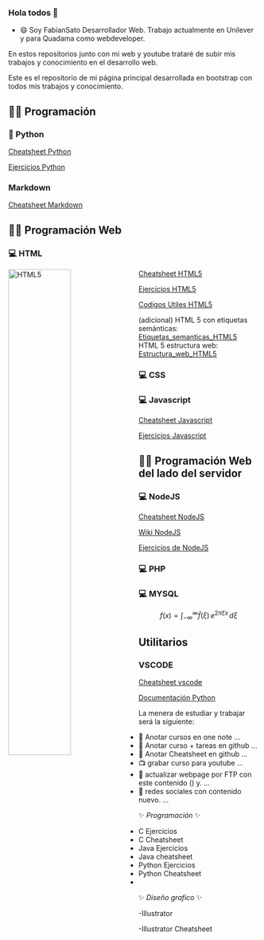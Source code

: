 ### Hola todos 👋

- 😄 Soy FabianSato Desarrollador Web. 
Trabajo actualmente en Unilever y para Quadama como webdeveloper.

En estos repositorios junto con mi web y youtube trataré de subir mis trabajos y conocimiento en el desarrollo web.

Este es el repositorio de mi página principal desarrollada en bootstrap con todos mis trabajos y conocimiento.

<!--
## 💻 **Pseudocódigo**

### Pseint

## 💻 Terminal
### Terminal

### Batch
-->

## 👨‍💻 **Programación**


### 🐍 Python

[Cheatsheet Python](https://github.com/fabiansato/python-cheatsheet "Cheatsheet Python por fabiansato")

[Ejercicios Python](https://github.com/fabiansato/Python-Ejercicios "Ejercicios Python por fabiansato")

<!--

### C

### C++

### Java

### GIT
 

-->
### Markdown
[Cheatsheet Markdown](https://github.com/fabiansato/Markdown-cheatsheet "Markdown Cheatsheet")



## 👨‍💻 **Programación Web**

### 💻 HTML
<img src="https://fabiansato.github.io/logos/html5.png"
     alt="HTML5"
     style="float: left; margin-right: 10px; width:50%; height: 50%;" />

[Cheatsheet HTML5](https://github.com/fabiansato/html5-cheatsheet "Cheatsheet de HTML5 por fabiansato")

[Ejercicios HTML5](https://github.com/fabiansato/javascript-ejercicios "Ejercicios de HTML5 por fabiansato")

[Codigos Utiles HTML5](https://github.com/fabiansato/html5-coolcodes "Códigos útiles de HTML5 por fabiansato")

(adicional)
HTML 5 con etiquetas semánticas:
[Etiquetas_semanticas_HTML5](https://github.com/fabiansato/html-etiquetas-semanticas "Html con etiquetas semanticas agregadas de HTML5 por fabiansato")
HTML 5 estructura web:
[Estructura_web_HTML5](https://github.com/fabiansato/html-estructuraweb "Estructura basica web para trabajar con HTML5 por fabiansato")


### 💻 CSS

### 💻 Javascript 

[Cheatsheet Javascript](https://github.com/fabiansato/javascript-cheatsheet "Cheatsheet Python por fabiansato")

[Ejercicios Javascript](https://github.com/fabiansato/javascript-ejercicios "Ejercicios Javascript por fabiansato")


## 👨‍💻 **Programación Web del lado del servidor**



### 💻 NodeJS
[Cheatsheet NodeJS](https://github.com/fabiansato/nodeJS-cheatsheet "Cheatsheet de NodeJS por FabianSato")

[Wiki NodeJS](https://github.com/fabiansato/nodeJS-cheatsheet/wiki/_new "Wiki completo de NodeJS por FabianSato")

[Ejercicios de NodeJS](https://github.com/fabiansato/nodejs-ejercicios "Ejercicios NodeJS por FabianSato")

### 💻 PHP
### 💻 MYSQL

$$
f(x) = \int_{-\infty}^\infty \hat f(\xi)\,e^{2 \pi \xi x} \,d\xi
$$


## Utilitarios
### VSCODE
[Cheatsheet vscode](https://github.com/fabiansato/VScode-Cheatsheet "Cheatsheet VSCODE por fabiansato")


[Documentación Python](https://github.com/fabiansato/python-cheatsheet/wiki "Documentación Python")

La menera de estudiar y trabajar será la siguiente:
- 📓 Anotar cursos en one note ...
- 📖 Anotar curso + tareas en github ...
- 📝 Anotar Cheatsheet en github ...
- 📺 grabar curso para youtube ...
- 📰 actualizar webpage por FTP con este contenido () y. ...
- 📲 redes sociales con contenido nuevo. ...

 ✨ _Programación_ ✨ 
 - C Ejercicios 
 - C Cheatsheet 
 - Java Ejercicios 
 - Java cheatsheet 
 - Python Ejercicios
 - Python Cheatsheet
 -
  ✨ _Diseño grafico_ ✨ 
  
  -Illustrator
 
  -Illustrator Cheatsheet
  
